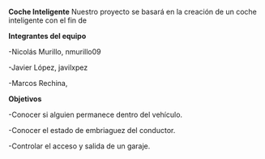 **Coche Inteligente**
Nuestro proyecto se basará en la creación de un coche inteligente con el fin de 


**Integrantes del equipo**

  -Nicolás Murillo, nmurillo09

  -Javier López, javilxpez

  -Marcos Rechina,


**Objetivos**

-Conocer si alguien permanece dentro del vehículo.

-Conocer el estado de embriaguez del conductor.

-Controlar el acceso y salida de un garaje.
